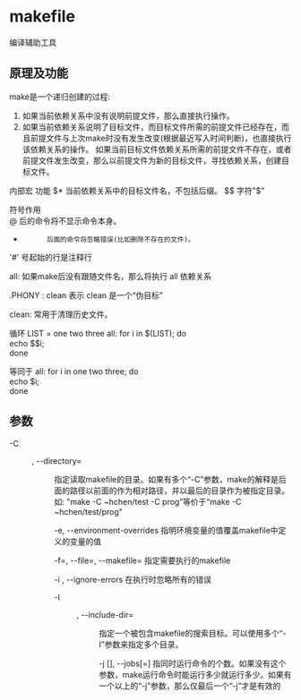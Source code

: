 # makefile
编译辅助工具

## 原理及功能
make是一个递归创建的过程:
1. 如果当前依赖关系中没有说明前提文件，那么直接执行操作。
2. 如果当前依赖关系说明了目标文件，而目标文件所需的前提文件已经存在，而且前提文件与上次make时没有发生改变(根据最近写入时间判断)，也直接执行该依赖关系的操作。
如果当前目标文件依赖关系所需的前提文件不存在，或者前提文件发生改变，那么以前提文件为新的目标文件，寻找依赖关系，创建目标文件。

内部宏       功能
$*          当前依赖关系中的目标文件名，不包括后缀。
$$          字符"$"

符号作用  
@           后的命令将不显示命令本身。   
-           后面的命令将忽略错误(比如删除不存在的文件)。   
'#'         号起始的行是注释行  

all:
如果make后没有跟随文件名，那么将执行 all 依赖关系

.PHONY : clean
表示 clean 是一个“伪目标”

clean:
常用于清理历史文件。


循环
LIST = one two three
all:
    for i in $(LIST); do \
        echo $$i; \
     done

等同于
all:
    for i in one two three; do \
        echo $i; \
    done

## 参数
-C <dir>, --directory=<dir>
指定读取makefile的目录。如果有多个“-C”参数，make的解释是后面的路径以前面的作为相对路径，并以最后的目录作为被指定目录。
如: "make -C ~hchen/test -C prog”等价于“make -C ~hchen/test/prog"

-e, --environment-overrides
指明环境变量的值覆盖makefile中定义的变量的值

-f=<file>, --file=<file>, --makefile=<file>
指定需要执行的makefile

-i , --ignore-errors
在执行时忽略所有的错误

-I <dir>, --include-dir=<dir>
指定一个被包含makefile的搜索目标。可以使用多个“-I”参数来指定多个目录。

-j [<jobsnum>], --jobs[=<jobsnum>]
指同时运行命令的个数。如果没有这个参数，make运行命令时能运行多少就运行多少。如果有一个以上的“-j”参数，那么仅最后一个“-j”才是有效的
